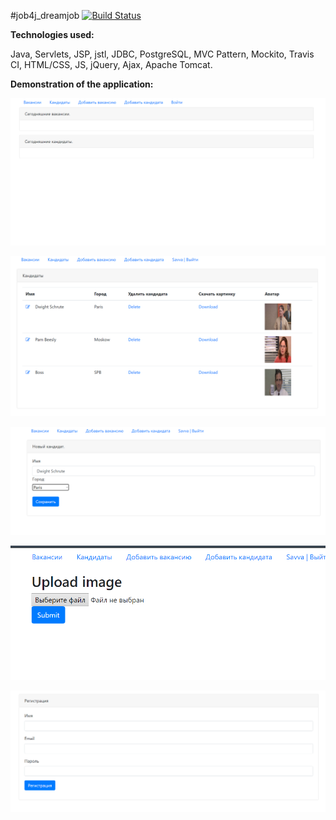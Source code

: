 #job4j_dreamjob
[![Build Status](https://www.travis-ci.com/SavvaMey/job4j_dreamjob.svg?branch=master)](https://www.travis-ci.com/SavvaMey/job4j_dreamjob)

**Technologies used:**

Java, Servlets, JSP, jstl, JDBC, PostgreSQL, MVC Pattern, Mockito, Travis CI, HTML/CSS, JS,
jQuery, Ajax, Apache Tomcat.

**Demonstration of the application:**

![alt text](images/1.PNG)

![alt text](images/2.PNG)

![alt text](images/3.PNG)

![alt text](images/4.PNG)

![alt text](images/5.PNG)

